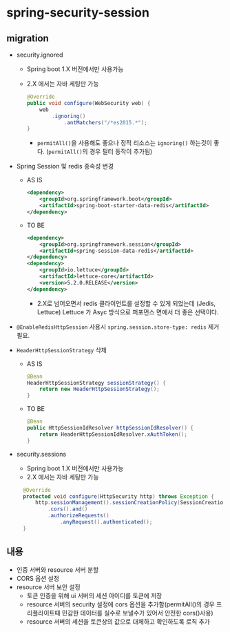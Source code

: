 # spring-security-session

## migration

- security.ignored
  - Spring boot 1.X 버전에서만 사용가능
  - 2.X 에서는 자바 세팅만 가능

    ~~~java
    @Override
    public void configure(WebSecurity web) {
        web
            .ignoring()
                .antMatchers("/*es2015.*");
    }
    ~~~

    - `permitAll()`을 사용해도 좋으나 정적 리소스는 `ignoring()` 하는것이 좋다. (`permitAll()`의 경우 필터 동작이 추가됨)

- Spring Session 및 redis 종속성 변경
  - AS IS

    ~~~xml
    <dependency>
        <groupId>org.springframework.boot</groupId>
        <artifactId>spring-boot-starter-data-redis</artifactId>
    </dependency>
    ~~~

  - TO BE

    ~~~xml
    <dependency>
        <groupId>org.springframework.session</groupId>
        <artifactId>spring-session-data-redis</artifactId>
    </dependency>
    <dependency>
        <groupId>io.lettuce</groupId>
        <artifactId>lettuce-core</artifactId>
        <version>5.2.0.RELEASE</version>
    </dependency>
    ~~~

    - 2.X로 넘어오면서 redis 클라이언트를 설정할 수 있게 되었는데 (Jedis, Lettuce) Lettuce 가 Asyc 방식으로 퍼포먼스 면에서 더 좋은 선택이다.

- `@EnableRedisHttpSession` 사용시 `spring.session.store-type: redis` 제거 필요.

- `HeaderHttpSessionStrategy` 삭제

  - AS IS

    ~~~java
    @Bean
    HeaderHttpSessionStrategy sessionStrategy() {
        return new HeaderHttpSessionStrategy();
    }
    ~~~

  - TO BE

    ~~~java
    @Bean
    public HttpSessionIdResolver httpSessionIdResolver() {
        return HeaderHttpSessionIdResolver.xAuthToken();
    }
    ~~~

- security.sessions
  - Spring boot 1.X 버전에서만 사용가능
  - 2.X 에서는 자바 세팅만 가능

  ~~~java
    @Override
    protected void configure(HttpSecurity http) throws Exception {
        http.sessionManagement().sessionCreationPolicy(SessionCreationPolicy.NEVER).and()
            .cors().and()
            .authorizeRequests()
                .anyRequest().authenticated();
    }
  ~~~

## 내용

- 인증 서버와 resource 서버 분할
- CORS 옵션 설정
- resource 서버 보안 설정
  - 토큰 인증을 위해 ui 서버의 세션 아이디를 토큰에 저장
  - resource 서버의 security 설정에 cors 옵션을 추가함(permitAll()의 경우 프리플라이트때 민감한 데이터를 실수로 보낼수가 있어서 안전한 cors()사용)
  - resource 서버의 세션을 토큰상의 값으로 대체하고 확인하도록 로직 추가